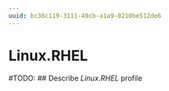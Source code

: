 ```yaml
---
uuid: bc36c119-3111-49cb-a1a9-0210be512de6
---
```



# Linux.RHEL


#TODO: ## Describe *Linux.RHEL* profile

